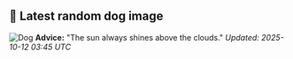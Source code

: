 ## 🐶 Latest random dog image
![Dog](https://images.dog.ceo/breeds/samoyed/n02111889_5121.jpg)
**Advice:** "The sun always shines above the clouds."
*Updated: 2025-10-12 03:45 UTC*
